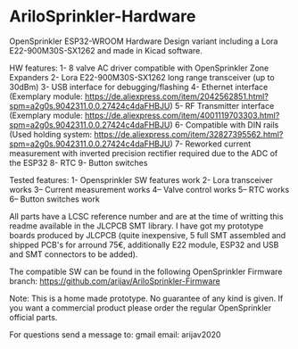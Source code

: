 # AriloSprinkler-Hardware
OpenSprinkler ESP32-WROOM Hardware Design variant including a Lora E22-900M30S-SX1262 and made in Kicad software.

HW features:
1- 8 valve AC driver compatible with OpenSprinkler Zone Expanders
2- Lora E22-900M30S-SX1262 long range transceiver (up to 30dBm)
3- USB interface for debugging/flashing
4- Ethernet interface (Exemplary module: https://de.aliexpress.com/item/2042562851.html?spm=a2g0s.9042311.0.0.27424c4daFHBJU)
5- RF Transmitter interface (Exemplary module: https://de.aliexpress.com/item/4001119703303.html?spm=a2g0s.9042311.0.0.27424c4daFHBJU)
6- Compatible with DIN rails (Used holding system: https://de.aliexpress.com/item/32827395562.html?spm=a2g0s.9042311.0.0.27424c4daFHBJU)
7- Reworked current measurement with inverted precision rectifier required due to the ADC of the ESP32
8- RTC
9- Button switches

Tested features:
1- Opensprinkler SW features work
2- Lora transceiver works
3– Current measurement works
4– Valve control works
5– RTC works
6– Button switches work

All parts have a LCSC reference number and are at the time of writting this readme available in the JLCPCB SMT library. I have got my prototype boards produced by JLCPCB (quite inexpensive, 5 full SMT assembled and shipped PCB's for arround 75€, additionally E22 module, ESP32 and USB and SMT connectors to be added).

The compatible SW can be found in the following OpenSprinkler Firmware branch:
https://github.com/arijav/AriloSprinkler-Firmware

Note: This is a home made prototype. No guarantee of any kind is given. If you want a commercial product please order the regular OpenSprinkler official parts.

For questions send a message to:
gmail email: arijav2020
